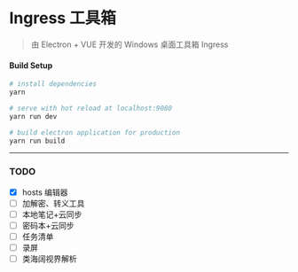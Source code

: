 # Ingress 工具箱

> 由 Electron + VUE 开发的 Windows 桌面工具箱 Ingress

#### Build Setup

``` bash
# install dependencies
yarn

# serve with hot reload at localhost:9080
yarn run dev

# build electron application for production
yarn run build

```

---

### TODO
- [x] hosts 编辑器
- [ ] 加解密、转义工具
- [ ] 本地笔记+云同步
- [ ] 密码本+云同步
- [ ] 任务清单
- [ ] 录屏
- [ ] 类海阔视界解析
